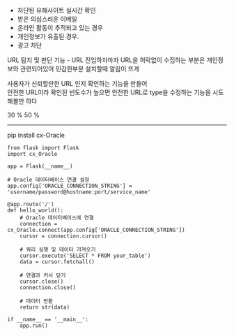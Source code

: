 
- 차단된 유해사이트 실시간 확인
- 받은 의심스러운 이메일
- 온라인 활동이 추적되고 있는 경우
- 개인정보가 유출된 경우.
- 광고 차단



URL 탐지 및 판단 기능 - 
URL 진입하자마자 URL을 허락없이 수집하는 부분은 개인정보와 관련되어있어 민감한부분 설치할때 알림이 뜨게 

사용자가 신뢰할만한 URL 인지  확인하는 기능을 만들어  
안전한 URL이라 확인된 빈도수가 높으면 안전한 URL로 type을 수정하는 기능을 시도 해볼만 하다

30 %
50 % 

---

pip install cx-Oracle

```
from flask import Flask
import cx_Oracle

app = Flask(__name__)

# Oracle 데이터베이스 연결 설정
app.config['ORACLE_CONNECTION_STRING'] = 'username/password@hostname:port/service_name'

@app.route('/')
def hello_world():
    # Oracle 데이터베이스에 연결
    connection = cx_Oracle.connect(app.config['ORACLE_CONNECTION_STRING'])
    cursor = connection.cursor()

    # 쿼리 실행 및 데이터 가져오기
    cursor.execute('SELECT * FROM your_table')
    data = cursor.fetchall()

    # 연결과 커서 닫기
    cursor.close()
    connection.close()

    # 데이터 반환
    return str(data)

if __name__ == '__main__':
    app.run()

```